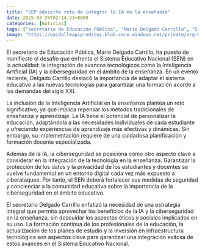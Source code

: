 ```yaml
---
title: "SEP advierte reto de integrar la IA en la enseñanza"
date: 2025-03-26T02:14:23+0000
categories: [Noticias]
tags: ["secretario de Educación Pública", "Mario Delgado Carrillo", "Sistema Educativo Nacional", "Inteligencia Artificial", "ciberseguridad", "tecnología", "enseñanza", "formación", "avances tecnológicos", "educación", "ciberataques."]
image: "https://oaidalleapiprodscus.blob.core.windows.net/private/org-HKmKxpuNw3Y88lm4EBrIPq0n/user-ZwiCXOggLL8ZNNKE2g7rXFmV/img-lstsNOXUA0WCkdtMDLonBO4s.png?st=2025-03-26T01%3A14%3A23Z&se=2025-03-26T03%3A14%3A23Z&sp=r&sv=2024-08-04&sr=b&rscd=inline&rsct=image/png&skoid=d505667d-d6c1-4a0a-bac7-5c84a87759f8&sktid=a48cca56-e6da-484e-a814-9c849652bcb3&skt=2025-03-26T00%3A59%3A00Z&ske=2025-03-27T00%3A59%3A00Z&sks=b&skv=2024-08-04&sig=b1uryxSXTAVh1BE%2B7mF3ZjZSxfwAn3QfZDwr9J2LFeo%3D"
---
```


El secretario de Educación Pública, Mario Delgado Carrillo, ha puesto de manifiesto el desafío que enfrenta el Sistema Educativo Nacional (SEN) en la actualidad: la integración de avances tecnológicos como la Inteligencia Artificial (IA) y la ciberseguridad en el ámbito de la enseñanza. En un evento reciente, Delgado Carrillo destacó la importancia de adaptar el sistema educativo a las nuevas tecnologías para garantizar una formación acorde a las demandas del siglo XXI.

La inclusión de la Inteligencia Artificial en la enseñanza plantea un reto significativo, ya que implica repensar los métodos tradicionales de enseñanza y aprendizaje. La IA tiene el potencial de personalizar la educación, adaptándola a las necesidades individuales de cada estudiante y ofreciendo experiencias de aprendizaje más efectivas y dinámicas. Sin embargo, su implementación requiere de una cuidadosa planificación y formación docente especializada.

Además de la IA, la ciberseguridad se posiciona como otro aspecto clave a considerar en la integración de la tecnología en la enseñanza. Garantizar la protección de los datos y la privacidad de los estudiantes y docentes se vuelve fundamental en un entorno digital cada vez más expuesto a ciberataques. Por tanto, el SEN deberá fortalecer sus medidas de seguridad y concienciar a la comunidad educativa sobre la importancia de la ciberseguridad en el ámbito educativo.

El secretario Delgado Carrillo enfatizó la necesidad de una estrategia integral que permita aprovechar los beneficios de la IA y la ciberseguridad en la enseñanza, sin descuidar los aspectos éticos y sociales implicados en su uso. La formación continua de los profesionales de la educación, la actualización de los planes de estudio y la inversión en infraestructura tecnológica son aspectos clave para garantizar una integración exitosa de estos avances en el Sistema Educativo Nacional.
    